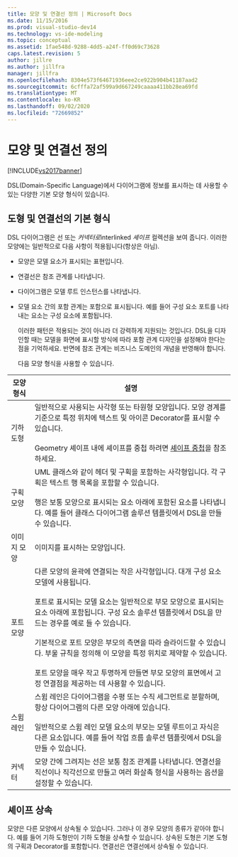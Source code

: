```yaml
---
title: 모양 및 연결선 정의 | Microsoft Docs
ms.date: 11/15/2016
ms.prod: visual-studio-dev14
ms.technology: vs-ide-modeling
ms.topic: conceptual
ms.assetid: 1fae548d-9288-4dd5-a24f-ff0d69c73628
caps.latest.revision: 5
author: jillre
ms.author: jillfra
manager: jillfra
ms.openlocfilehash: 8304e573f64671936eee2ce922b904b41187aad2
ms.sourcegitcommit: 6cfffa72af599a9d667249caaaa411bb28ea69fd
ms.translationtype: MT
ms.contentlocale: ko-KR
ms.lasthandoff: 09/02/2020
ms.locfileid: "72669852"
---
```

# <a name="defining-shapes-and-connectors"></a>모양 및 연결선 정의
[!INCLUDE[vs2017banner](../includes/vs2017banner.md)]

DSL(Domain-Specific Language)에서 다이어그램에 정보를 표시하는 데 사용할 수 있는 다양한 기본 모양 형식이 있습니다.

## <a name="basic-types-of-shapes-and-connectors"></a><a name="shapeTypes"></a> 도형 및 연결선의 기본 형식
 DSL 다이어그램은 선 또는 *커넥터로*interlinked *셰이프* 컬렉션을 보여 줍니다.  이러한 모양에는 일반적으로 다음 사항이 적용됩니다(항상은 아님).

- 모양은 모델 요소가 표시되는 표현입니다.

- 연결선은 참조 관계를 나타냅니다.

- 다이어그램은 모델 루트 인스턴스를 나타냅니다.

- 모델 요소 간의 포함 관계는 포함으로 표시됩니다. 예를 들어 구성 요소 포트를 나타내는 요소는 구성 요소에 포함됩니다.

  이러한 패턴은 적용되는 것이 아니라 더 강력하게 지원되는 것입니다. DSL을 디자인할 때는 모델을 화면에 표시할 방식에 따라 포함 관계 디자인을 설정해야 한다는 점을 기억하세요. 반면에 참조 관계는 비즈니스 도메인의 개념을 반영해야 합니다.

  다음 모양 형식을 사용할 수 있습니다.

|모양 형식|설명|
|----------------|-----------------|
|기하 도형|일반적으로 사용되는 사각형 또는 타원형 모양입니다. 모양 경계를 기준으로 특정 위치에 텍스트 및 아이콘 Decorator를 표시할 수 있습니다.<br /><br /> Geometry 셰이프 내에 셰이프를 중첩 하려면 [셰이프 중첩](../modeling/nesting-shapes.md)을 참조 하세요.|
|구획 모양|UML 클래스와 같이 헤더 및 구획을 포함하는 사각형입니다. 각 구획은 텍스트 행 목록을 포함할 수 있습니다.<br /><br /> 행은 보통 모양으로 표시되는 요소 아래에 포함된 요소를 나타냅니다. 예를 들어 클래스 다이어그램 솔루션 템플릿에서 DSL을 만들 수 있습니다.|
|이미지 모양|이미지를 표시하는 모양입니다.|
|포트 모양|다른 모양의 윤곽에 연결되는 작은 사각형입니다. 대개 구성 요소 모델에 사용됩니다.<br /><br /> 포트로 표시되는 모델 요소는 일반적으로 부모 모양으로 표시되는 요소 아래에 포함됩니다. 구성 요소 솔루션 템플릿에서 DSL을 만드는 경우를 예로 들 수 있습니다.<br /><br /> 기본적으로 포트 모양은 부모의 측면을 따라 슬라이드할 수 있습니다. 부울 규칙을 정의해 이 모양을 특정 위치로 제약할 수 있습니다.<br /><br /> 포트 모양을 매우 작고 투명하게 만들면 부모 모양의 표면에서 고정 연결점을 제공하는 데 사용할 수 있습니다.|
|스윔 레인|스윔 레인은 다이어그램을 수평 또는 수직 세그먼트로 분할하며, 항상 다이어그램의 다른 모양 아래에 있습니다.<br /><br /> 일반적으로 스윔 레인 모델 요소의 부모는 모델 루트이고 자식은 다른 요소입니다. 예를 들어 작업 흐름 솔루션 템플릿에서 DSL을 만들 수 있습니다.|
|커넥터|모양 간에 그려지는 선은 보통 참조 관계를 나타냅니다. 연결선을 직선이나 직각선으로 만들고 여러 화살촉 형식을 사용하는 옵션을 설정할 수 있습니다.|

## <a name="shape-inheritance"></a><a name="shapeInheritance"></a> 셰이프 상속
 모양은 다른 모양에서 상속될 수 있습니다. 그러나 이 경우 모양의 종류가 같아야 합니다. 예를 들어 기하 도형만이 기하 도형을 상속할 수 있습니다. 상속된 도형은 기본 도형의 구획과 Decorator를 포함합니다. 연결선은 연결선에서 상속될 수 있습니다.
